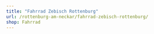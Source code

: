 ```yaml
---
title: "Fahrrad Zebisch Rottenburg"
url: /rottenburg-am-neckar/fahrrad-zebisch-rottenburg/
shop: Fahrrad
---
```

